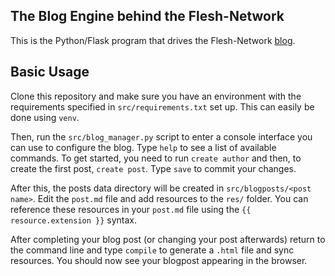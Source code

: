 ## The Blog Engine behind the Flesh-Network

This is the Python/Flask program that drives the Flesh-Network [blog](https://flesh-network.ddns.net).

## Basic Usage

Clone this repository and make sure you have an environment with the requirements specified in `src/requirements.txt`
set up. This can easily be done using `venv`.

Then, run the `src/blog_manager.py` script to enter a console interface you can use to configure the blog.
Type `help` to see a list of available commands. To get started, you need to run `create author` and then,
to create the first post, `create post`. Type `save` to commit your changes.

After this, the posts data directory will be created in `src/blogposts/<post name>`. Edit the `post.md` file
and add resources to the `res/` folder. You can reference these resources in your `post.md` file using the
`{{ resource.extension }}` syntax.

After completing your blog post (or changing your post afterwards) return to the command line and type `compile`
to generate a `.html` file and sync resources. You should now see your blogpost appearing in the browser.
